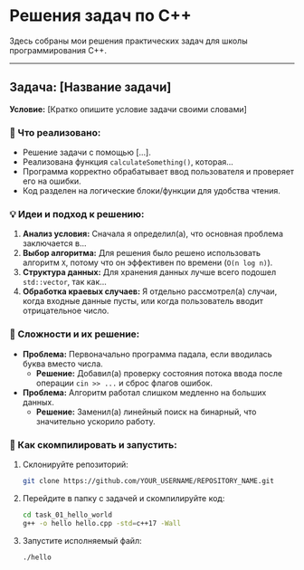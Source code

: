 # Решения задач по C++

Здесь собраны мои решения практических задач для школы программирования C++.

---

## Задача: [Название задачи]

**Условие:** [Кратко опишите условие задачи своими словами]

### 🎯 Что реализовано:

*   Решение задачи с помощью [...].
*   Реализована функция `calculateSomething()`, которая...
*   Программа корректно обрабатывает ввод пользователя и проверяет его на ошибки.
*   Код разделен на логические блоки/функции для удобства чтения.

### 💡 Идеи и подход к решению:

1.  **Анализ условия:** Сначала я определил(а), что основная проблема заключается в...
2.  **Выбор алгоритма:** Для решения было решено использовать алгоритм `X`, потому что он эффективен по времени (`O(n log n)`).
3.  **Структура данных:** Для хранения данных лучше всего подошел `std::vector`, так как...
4.  **Обработка краевых случаев:** Я отдельно рассмотрел(а) случаи, когда входные данные пусты, или когда пользователь вводит отрицательное число.

### 🛑 Сложности и их решение:

*   **Проблема:** Первоначально программа падала, если вводилась буква вместо числа.
    *   **Решение:** Добавил(а) проверку состояния потока ввода после операции `cin >> ...` и сброс флагов ошибок.
*   **Проблема:** Алгоритм работал слишком медленно на больших данных.
    *   **Решение:** Заменил(а) линейный поиск на бинарный, что значительно ускорило работу.

### 🚀 Как скомпилировать и запустить:

1.  Склонируйте репозиторий:
    ```bash
    git clone https://github.com/YOUR_USERNAME/REPOSITORY_NAME.git
    ```
2.  Перейдите в папку с задачей и скомпилируйте код:
    ```bash
    cd task_01_hello_world
    g++ -o hello hello.cpp -std=c++17 -Wall
    ```
3.  Запустите исполняемый файл:
    ```bash
    ./hello
    ```
    

